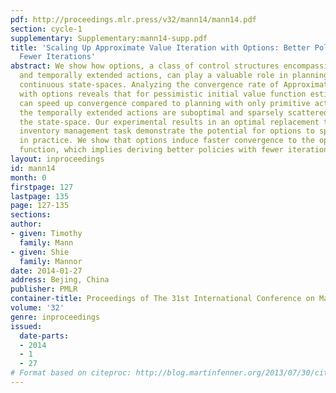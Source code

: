 ```yaml
---
pdf: http://proceedings.mlr.press/v32/mann14/mann14.pdf
section: cycle-1
supplementary: Supplementary:mann14-supp.pdf
title: 'Scaling Up Approximate Value Iteration with Options: Better Policies with
  Fewer Iterations'
abstract: We show how options, a class of control structures encompassing primitive
  and temporally extended actions, can play a valuable role in planning in MDPs with
  continuous state-spaces. Analyzing the convergence rate of Approximate Value Iteration
  with options reveals that for pessimistic initial value function estimates, options
  can speed up convergence compared to planning with only primitive actions even when
  the temporally extended actions are suboptimal and sparsely scattered throughout
  the state-space. Our experimental results in an optimal replacement task and a complex
  inventory management task demonstrate the potential for options to speed up convergence
  in practice. We show that options induce faster convergence to the optimal value
  function, which implies deriving better policies with fewer iterations.
layout: inproceedings
id: mann14
month: 0
firstpage: 127
lastpage: 135
page: 127-135
sections: 
author:
- given: Timothy
  family: Mann
- given: Shie
  family: Mannor
date: 2014-01-27
address: Bejing, China
publisher: PMLR
container-title: Proceedings of The 31st International Conference on Machine Learning
volume: '32'
genre: inproceedings
issued:
  date-parts:
  - 2014
  - 1
  - 27
# Format based on citeproc: http://blog.martinfenner.org/2013/07/30/citeproc-yaml-for-bibliographies/
---
```

